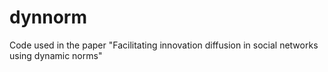 # dynnorm
Code used in the paper "Facilitating innovation diffusion in social networks using dynamic norms" 
